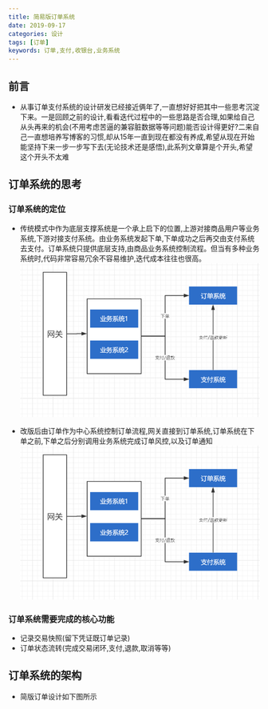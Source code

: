 ```yaml
---
title: 简易版订单系统
date: 2019-09-17 
categories: 设计
tags: [订单]
keywords: 订单,支付,收银台,业务系统
---
```


## 前言
- 从事订单支付系统的设计研发已经接近俩年了,一直想好好把其中一些思考沉淀下来。一是回顾之前的设计,看看迭代过程中的一些思路是否合理,如果给自己从头再来的机会(不用考虑苦逼的兼容脏数据等等问题)能否设计得更好?二来自己一直想培养写博客的习惯,却从15年一直到现在都没有养成,希望从现在开始能坚持下来一步一步写下去(无论技术还是感悟),此系列文章算是个开头,希望这个开头不太难

<!--more--> 

## 订单系统的思考
### 订单系统的定位
- 传统模式中作为底层支撑系统是一个承上启下的位置,上游对接商品用户等业务系统,下游对接支付系统。由业务系统发起下单,下单成功之后再交由支付系统去支付。订单系统只提供底层支持,由商品业务系统控制流程。但当有多种业务系统时,代码非常容易冗余不容易维护,迭代成本往往也很高。
  ![old](/images/orderImage/old.png)
  
- 改版后由订单作为中心系统控制订单流程,网关直接到订单系统,订单系统在下单之前,下单之后分别调用业务系统完成订单风控,以及订单通知
  ![new](/images/orderImage/old.png)
  
### 订单系统需要完成的核心功能 
- 记录交易快照(留下凭证既订单记录)
- 订单状态流转(完成交易闭环,支付,退款,取消等等)

 ## 订单系统的架构

- 简版订单设计如下图所示